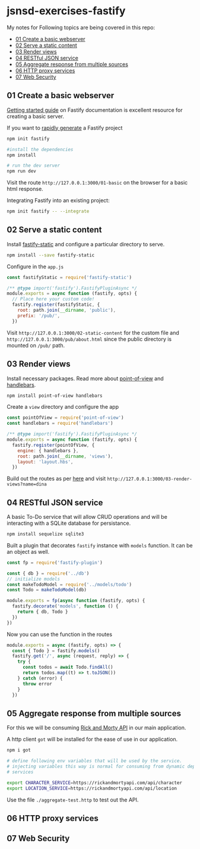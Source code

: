 # jsnsd-exercises-fastify

My notes for Following topics are being covered in this repo:

- [01 Create a basic webserver](#01-create-a-basic-webserver)
- [02 Serve a static content](#02-serve-a-static-content)
- [03 Render views](#03-render-views)
- [04 RESTful JSON service](#04-restful-json-service)
- [05 Aggregate response from multiple sources](#05-aggregate-response-from-multiple-sources)
- [06 HTTP proxy services](#06-http-proxy-services)
- [07 Web Security](#07-web-security)

## 01 Create a basic webserver

[Getting started guide](https://www.fastify.io/docs/latest/Getting-Started/#your-first-server) on Fastify documentation is excellent resource for creating
a basic server.

If you want to [rapidly generate](https://github.com/fastify/create-fastify) a Fastify project

```bash
npm init fastify

#install the dependencies
npm install

# run the dev server
npm run dev
```

Visit the route `http://127.0.0.1:3000/01-basic` on the browser for a basic html response.

Integrating Fastify into an existing project:

```bash
npm init fastify -- --integrate
```

## 02 Serve a static content

Install [fastify-static](https://www.npmjs.com/package/fastify-static) and configure a particular directory to serve.

```bash
npm install --save fastify-static
```

Configure in the `app.js`

```js
const fastifyStatic = require('fastify-static')

/** @type import('fastify').FastifyPluginAsync */
module.exports = async function (fastify, opts) {
  // Place here your custom code!
  fastify.register(fastifyStatic, {
    root: path.join(__dirname, 'public'),
    prefix: '/pub/',
  })
```

Visit `http://127.0.0.1:3000/02-static-content` for the custom file 
and `http://127.0.0.1:3000/pub/about.html` since the public directory 
is mounted on `/pub/` path.

## 03 Render views

Install necessary packages. Read more about [point-of-view](https://github.com/fastify/point-of-view) and [handlebars](https://handlebarsjs.com/).

```bash
npm install point-of-view handlebars
```

Create a `view` directory and configure the app

```js
const pointOfView = require('point-of-view')
const handlebars = require('handlebars')

/** @type import('fastify').FastifyPluginAsync */
module.exports = async function (fastify, opts) {
  fastify.register(pointOfView, {
    engine: { handlebars },
    root: path.join(__dirname, 'views'),
    layout: 'layout.hbs',
  })
```

Build out the routes as per [here](/routes/03-render-views/index.js) and visit
`http://127.0.0.1:3000/03-render-views?name=dina`

## 04 RESTful JSON service

A basic To-Do service that will allow CRUD operations and will
be interacting with a SQLite database for persistance.

```bash
npm install sequelize sqlite3
```

Built a plugin that decorates `fastify` instance with `models` function. 
It can be an object as well.

```js
const fp = require('fastify-plugin')

const { db } = require('../db')
// initialize models
const makeTodoModel = require('../models/todo')
const Todo = makeTodoModel(db)

module.exports = fp(async function (fastify, opts) {
  fastify.decorate('models', function () {
    return { db, Todo }
  })
})
```

Now you can use the function in the routes

```js
module.exports = async (fastify, opts) => {
  const { Todo } = fastify.models()
  fastify.get('/', async (request, reply) => {
    try {
      const todos = await Todo.findAll()
      return todos.map((t) => t.toJSON())
    } catch (error) {
      throw error
    }
  })
```

## 05 Aggregate response from multiple sources

For this we will be consuming [Rick and Morty API](https://rickandmortyapi.com/documentation/#rest)
in our main application.

A http client `got` will be installed for the ease of use in our application. 

```bash
npm i got

# define following env variables that will be used by the service.
# injecting variables this way is normal for consuming from dynamic dependent
# services

export CHARACTER_SERVICE=https://rickandmortyapi.com/api/character
export LOCATION_SERVICE=https://rickandmortyapi.com/api/location

```

Use the file `./aggregate-test.http` to test out the API.

## 06 HTTP proxy services

## 07 Web Security
